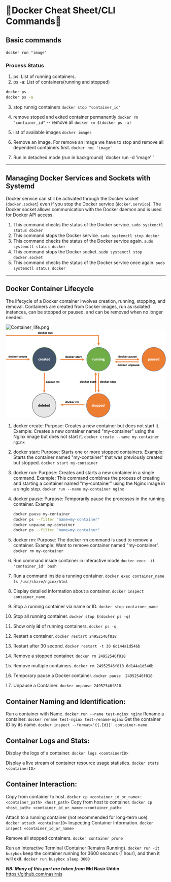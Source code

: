 # 🚀Docker Cheat Sheet/CLI Commands🚀

## Basic commands

`docker run "image"`

### Process Status 
1. ps: List of running containers.
2. ps -a:  List of containers(running and stopped)
```cmd
docker ps
docker ps -a
```

3. stop runnig containers
`docker stop "container_id"`
4. remove stoped and exited  container permanently
`docker rm "container_id"`
-- remove all
`docker rm $(docker ps -a)`

5. list of available images
`docker images`
6. Remove an image.
For remove an image we have to stop and remove all dependent containers first.
`docker rmi 'image'`
7. Run in detached mode (run in background)
`docker run -d 'image'``
---

## Managing Docker Services and Sockets with Systemd

Docker service can still be activated through the Docker socket (`docker.socket`) even if you stop the Docker service (`docker.service`). The Docker socket allows communication with the Docker daemon and is used for Docker API access.

1. This command checks the status of the Docker service.
`sudo systemctl status docker`
2. This command stops the Docker service.
`sudo systemctl stop docker`
3. This command checks the status of the Docker service again.
`sudo systemctl status docker`
4. This command stops the Docker socket.
`sudo systemctl stop docker.socket`
5. This command checks the status of the Docker service once again.
`sudo systemctl status docker`
---

## Docker Container Lifecycle

The lifecycle of a Docker container involves creation, running, stopping, and removal. Containers are created from Docker images, run as isolated instances, can be stopped or paused, and can be removed when no longer needed.

![Container_life.png](../_resources/Container_life-1.png)
<img src="_resources/Container_life.png" alt="Lifecycle of Docker Container" width="800"/>
1. docker create:
Purpose: Creates a new container but does not start it.
Example:
Creates a new container named "my-container" using the Nginx image but does not start it.
`docker create --name my-container nginx`

2. docker start:
Purpose: Starts one or more stopped containers.
Example:
Starts the container named "my-container" that was previously created but stopped.
`docker start my-container`

3. docker run:
Purpose: Creates and starts a new container in a single command.
Example:
This command combines the process of creating and starting a container named "my-container" using the Nginx image in a single step.
`docker run --name my-container nginx`

4. docker pause:
Purpose: Temporarily pause the processes in the running container.
Example:
    ```bash
    docker pause my-container
    docker ps --filter "name=my-container"
    docker unpause my-container
    docker ps --filter "name=my-container"
    ```
5. docker rm:
Purpose: The docker rm command is used to remove a container.
Example:
Want to remove container named "my-container".
`docker rm my-container`

6. Run command inside container in interactive mode
`docker exec -it 'container_id' bash`
7. Run a command inside a running container.
`docker exec container_name ls /usr/share/nginx/html`
8. Display detailed information about a container.
`docker inspect container_name`
9. Stop a running container via name or ID.
`docker stop container_name`
10. Stop all running container.
`docker stop $(docker ps -q)`
11. Show only **id** of running containers.
`docker ps -q`
12. Restart a container.
`docker restart 24952546f818`
13. Restart after 30 second.
`docker restart -t 30 6d144a1d546b` 
14. Remove a stopped container.
`docker rm 24952546f818`
15. Remove multiple containers.
`docker rm 24952546f818 6d144a1d546b`
16. Temporary pause a Docker container.
`docker pause  24952546f818`
17. Unpause a Container.
`docker unpause 24952546f818`

## Container Naming and Identification:
Run a container with Name.
`docker run --name test-nginx nginx`
Rename a container.
`docker rename test-nginx test-rename-nginx`
Get the container ID by its name.
`docker inspect --format='{{.Id}}' container-name`

## Container Logs and Stats:
Display the logs of a container.
`docker logs <containerID>`

Display a live stream of container resource usage statistics.
`docker stats <containerID>`

## Container Interaction:
Copy from container to host.
`docker cp <container_id_or_name>:<container_path> <host_path>`
Copy from host to container.
`docker cp <host_path> <container_id_or_name>:<container_path>`

Attach to a running container (not recommended for long-term use).\
`docker attach <containerID>`
Inspecting Container Information.
`docker inspect <container_id_or_name>`

Remove all stopped containers.
`docker container prune`

Run an Interactive Terminal (Container Remains Running).
`docker run -it busybox`
keep the container running for 3600 seconds (1 hour), and then it will exit.
`docker run busybox sleep 3600`

***NB: Many of this part are taken from*** 
**Md Nasir Uddin**
https://github.com/nasirnjs
